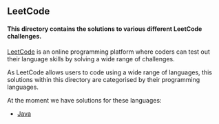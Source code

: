 ## LeetCode 

  #### This directory contains the solutions to various different LeetCode challenges.
  [LeetCode](https://leetcode.com/) is an online programming platform where coders can test out their language skills by solving a wide range of challenges.
  
  As LeetCode allows users to code using a wide range of languages, this solutions within this directory are categorised by their programming languages.
  
  At the moment we have solutions for these languages:
  - [Java](https://github.com/shivangdubey/HacktoberFest2020/tree/master/LeetCode/Java)

